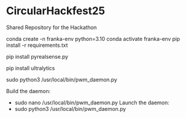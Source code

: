 # CircularHackfest25
Shared Repository for the Hackathon

conda create -n franka-env python=3.10
conda activate franka-env
pip install -r requirements.txt

pip install pyrealsense.py

pip install ultralytics


sudo python3 /usr/local/bin/pwm_daemon.py

Build the daemon:
- sudo nano /usr/local/bin/pwm_daemon.py
Launch the daemon:
- sudo python3 /usr/local/bin/pwm_daemon.py
